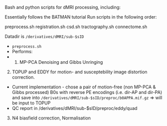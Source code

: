 Bash and python scripts for dMRI processing, including:

Essentially follows the BATMAN tutorial
Run scripts in the following order:

preprocess.sh
registration.sh
csd.sh
tractography.sh
connectome.sh

Datadir is `/derivatives/dMRI/sub-$sID`

 - `preprocess.sh`
 -  Performs:
 -  1. MP-PCA Denoising and Gibbs Unringing 
2. TOPUP and EDDY for motion- and susceptebility image distortion correction. 
- Current implementation - chose a pair of motion-free (non MP-PCA & Gibbs processed) B0s with reverse PE encodings (i.e. dir-AP and dir-PA) and save into `/derivatives/dMRI/sub-$sID/preproc/b0APPA.mif.gz` => will be input to TOPUP
- QC report in /derivatives/dMRI/sub-$sID/preproc/eddy/quad
3. N4 biasfield correction, Normalisation

